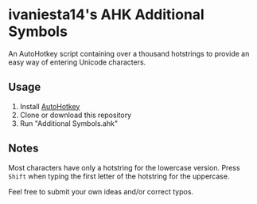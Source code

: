 # ivaniesta14's AHK Additional Symbols

An AutoHotkey script containing over a thousand hotstrings to provide an easy way of entering Unicode characters.

## Usage

1. Install [AutoHotkey](https://autohotkey.com "AutoHotkey Homepage")
2. Clone or download this repository
3. Run "Additional Symbols.ahk"

## Notes

Most characters have only a hotstring for the lowercase version.
Press `Shift` when typing the first letter of the hotstring for the uppercase.

Feel free to submit your own ideas and/or correct typos.
